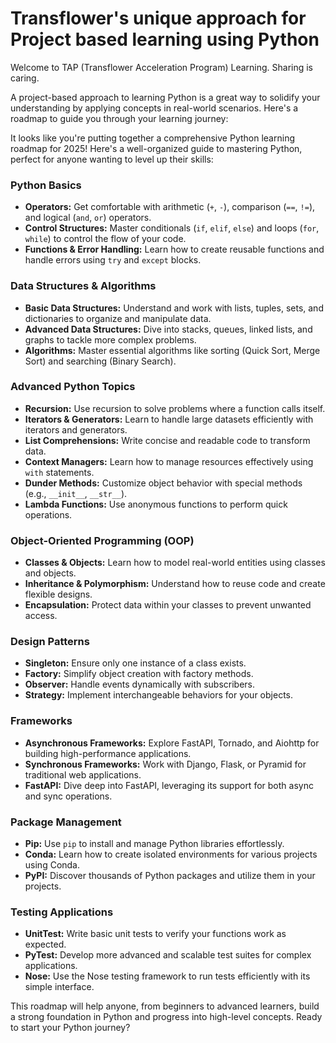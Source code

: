 # Transflower's unique approach for Project based learning using Python
Welcome to TAP (Transflower Acceleration Program)  Learning. Sharing is caring.

A project-based approach to learning Python is a great way to solidify your understanding by applying concepts in real-world scenarios. Here's a roadmap to guide you through your learning journey:

It looks like you're putting together a comprehensive Python learning roadmap for 2025! Here's a well-organized guide to mastering Python, perfect for anyone wanting to level up their skills:

### **Python Basics**
- **Operators:** Get comfortable with arithmetic (`+`, `-`), comparison (`==`, `!=`), and logical (`and`, `or`) operators.
- **Control Structures:** Master conditionals (`if`, `elif`, `else`) and loops (`for`, `while`) to control the flow of your code.
- **Functions & Error Handling:** Learn how to create reusable functions and handle errors using `try` and `except` blocks.

### **Data Structures & Algorithms**
- **Basic Data Structures:** Understand and work with lists, tuples, sets, and dictionaries to organize and manipulate data.
- **Advanced Data Structures:** Dive into stacks, queues, linked lists, and graphs to tackle more complex problems.
- **Algorithms:** Master essential algorithms like sorting (Quick Sort, Merge Sort) and searching (Binary Search).

### **Advanced Python Topics**
- **Recursion:** Use recursion to solve problems where a function calls itself.
- **Iterators & Generators:** Learn to handle large datasets efficiently with iterators and generators.
- **List Comprehensions:** Write concise and readable code to transform data.
- **Context Managers:** Learn how to manage resources effectively using `with` statements.
- **Dunder Methods:** Customize object behavior with special methods (e.g., `__init__`, `__str__`).
- **Lambda Functions:** Use anonymous functions to perform quick operations.

### **Object-Oriented Programming (OOP)**
- **Classes & Objects:** Learn how to model real-world entities using classes and objects.
- **Inheritance & Polymorphism:** Understand how to reuse code and create flexible designs.
- **Encapsulation:** Protect data within your classes to prevent unwanted access.

### **Design Patterns**
- **Singleton:** Ensure only one instance of a class exists.
- **Factory:** Simplify object creation with factory methods.
- **Observer:** Handle events dynamically with subscribers.
- **Strategy:** Implement interchangeable behaviors for your objects.

### **Frameworks**
- **Asynchronous Frameworks:** Explore FastAPI, Tornado, and Aiohttp for building high-performance applications.
- **Synchronous Frameworks:** Work with Django, Flask, or Pyramid for traditional web applications.
- **FastAPI:** Dive deep into FastAPI, leveraging its support for both async and sync operations.

### **Package Management**
- **Pip:** Use `pip` to install and manage Python libraries effortlessly.
- **Conda:** Learn how to create isolated environments for various projects using Conda.
- **PyPI:** Discover thousands of Python packages and utilize them in your projects.

### **Testing Applications**
- **UnitTest:** Write basic unit tests to verify your functions work as expected.
- **PyTest:** Develop more advanced and scalable test suites for complex applications.
- **Nose:** Use the Nose testing framework to run tests efficiently with its simple interface.

This roadmap will help anyone, from beginners to advanced learners, build a strong foundation in Python and progress into high-level concepts. Ready to start your Python journey?
